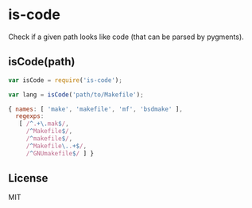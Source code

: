 
# is-code

  Check if a given path looks like code (that can be parsed by pygments).

## isCode(path)

```js
var isCode = require('is-code');

var lang = isCode('path/to/Makefile');

{ names: [ 'make', 'makefile', 'mf', 'bsdmake' ],
  regexps:
   [ /^.+\.mak$/,
     /^Makefile$/,
     /^makefile$/,
     /^Makefile\..+$/,
     /^GNUmakefile$/ ] }
```

## License

  MIT
